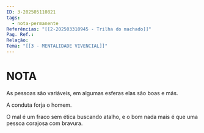 ```yaml
---
ID: 3-202505110821
tags:
  - nota-permanente
Referências: "[[2-202503310945 - Trilha do machado]]"
Pag. Ref.: 
Relação: 
Tema: "[[3 - MENTALIDADE VIVENCIAL]]"
---
```

# NOTA 

As pessoas são variáveis, em algumas esferas elas são boas e más.

A conduta forja o homem.

O mal é um fraco sem ética buscando atalho, e o bom nada mais é que uma pessoa corajosa com bravura.


